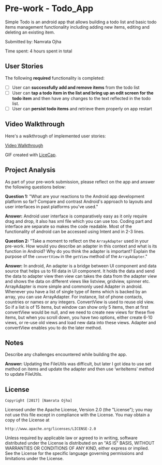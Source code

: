 # Pre-work - Todo_App

Simple Todo  is an android app that allows building a todo list and basic todo items management functionality including adding new items, editing and deleting an existing item.

Submitted by: Namrata Ojha

Time spent: 4 hours spent in total

## User Stories

The following **required** functionality is completed:

* [ ] User can **successfully add and remove items** from the todo list
* [ ] User can **tap a todo item in the list and bring up an edit screen for the todo item** and then have any changes to the text reflected in the todo list.
* [ ] User can **persist todo items** and retrieve them properly on app restart

## Video Walkthrough

Here's a walkthrough of implemented user stories:

[Video Walkthrough](https://youtu.be/ppH1k8IDrGU)

GIF created with [LiceCap](http://i.imgur.com/jDHoc5d.gifv).

## Project Analysis

As part of your pre-work submission, please reflect on the app and answer the following questions below:

**Question 1:** "What are your reactions to the Android app development platform so far? Compare and contrast Android's approach to layouts and user interfaces in past platforms you've used."

**Answer:** Android user interface is comparatively easy as it only require drag and drop, it also has xml file which you can use too. Coding part and interface are separate so makes the code readable. Most of the functionality of android can be accessed using Intent and in 2-3 lines.

**Question 2:** "Take a moment to reflect on the `ArrayAdapter` used in your pre-work. How would you describe an adapter in this context and what is its function in Android? Why do you think the adapter is important? Explain the purpose of the `convertView` in the `getView` method of the `ArrayAdapter`."

**Answer:**  In android, An adapter is a bridge between UI component and data source that helps us to fill data in UI component. It holds the data and send the data to adapter view then view can takes the data from the adapter view and shows the data on different views like listview, gridview, spinner etc. ArrayAdapter is more simple and commonly used Adapter in android.
Whenever you have a list of single type of items which is backed by an array, you can use ArrayAdapter. For instance, list of phone contacts, countries or names or any integers.
ConvertView is used to reuse old view.
So if a list is of 15 items, but window can show only 5 items, then at first convertView would be null, and we need to create new views for these five items, but when you scroll down, you have two options, either create 6-10 views, or re-use old views and load new data into these views. Adapter and convertView enables you to do the later method.

## Notes

Describe any challenges encountered while building the app.

**Answer:** Updating the FileUtils was difficult, but later I got idea to use set method on items and update the adapter and then use ‘writeItems’ method to update FileUtils.

## License

    Copyright [2017] [Namrata Ojha]

Licensed under the Apache License, Version 2.0 (the "License");
you may not use this file except in compliance with the License.
You may obtain a copy of the License at

    http://www.apache.org/licenses/LICENSE-2.0

Unless required by applicable law or agreed to in writing, software
distributed under the License is distributed on an "AS IS" BASIS,
WITHOUT WARRANTIES OR CONDITIONS OF ANY KIND, either express or implied.
See the License for the specific language governing permissions and
limitations under the License.
